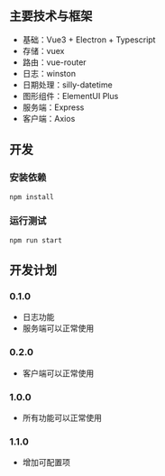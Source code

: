## 主要技术与框架
- 基础：Vue3 + Electron + Typescript
- 存储：vuex
- 路由：vue-router
- 日志：winston
- 日期处理：silly-datetime
- 图形组件：ElementUI Plus
- 服务端：Express
- 客户端：Axios

## 开发

### 安装依赖

```shell
npm install
```

### 运行测试

```shell
npm run start
```

## 开发计划

### 0.1.0
- 日志功能
- 服务端可以正常使用

### 0.2.0
- 客户端可以正常使用

### 1.0.0
- 所有功能可以正常使用

### 1.1.0
- 增加可配置项